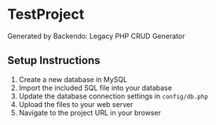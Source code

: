 # TestProject

Generated by Backendo: Legacy PHP CRUD Generator

## Setup Instructions

1. Create a new database in MySQL
2. Import the included SQL file into your database
3. Update the database connection settings in `config/db.php`
4. Upload the files to your web server
5. Navigate to the project URL in your browser
